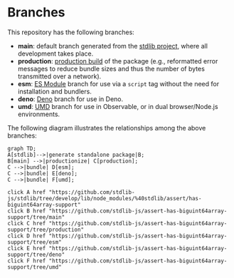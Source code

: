 <!--

@license Apache-2.0

Copyright (c) 2022 The Stdlib Authors.

Licensed under the Apache License, Version 2.0 (the "License");
you may not use this file except in compliance with the License.
You may obtain a copy of the License at

    http://www.apache.org/licenses/LICENSE-2.0

Unless required by applicable law or agreed to in writing, software
distributed under the License is distributed on an "AS IS" BASIS,
WITHOUT WARRANTIES OR CONDITIONS OF ANY KIND, either express or implied.
See the License for the specific language governing permissions and
limitations under the License.

-->

# Branches

This repository has the following branches:

-   **main**: default branch generated from the [stdlib project][stdlib-url], where all development takes place.
-   **production**: [production build][production-url] of the package (e.g., reformatted error messages to reduce bundle sizes and thus the number of bytes transmitted over a network).
-   **esm**: [ES Module][esm-url] branch for use via a `script` tag without the need for installation and bundlers.
-   **deno**: [Deno][deno-url] branch for use in Deno.
-   **umd**: [UMD][umd-url] branch for use in Observable, or in dual browser/Node.js environments.

The following diagram illustrates the relationships among the above branches:

```mermaid
graph TD;
A[stdlib]-->|generate standalone package|B;
B[main] -->|productionize| C[production];
C -->|bundle| D[esm];
C -->|bundle| E[deno];
C -->|bundle| F[umd];

click A href "https://github.com/stdlib-js/stdlib/tree/develop/lib/node_modules/%40stdlib/assert/has-biguint64array-support"
click B href "https://github.com/stdlib-js/assert-has-biguint64array-support/tree/main"
click C href "https://github.com/stdlib-js/assert-has-biguint64array-support/tree/production"
click D href "https://github.com/stdlib-js/assert-has-biguint64array-support/tree/esm"
click E href "https://github.com/stdlib-js/assert-has-biguint64array-support/tree/deno"
click F href "https://github.com/stdlib-js/assert-has-biguint64array-support/tree/umd"
```

[stdlib-url]: https://github.com/stdlib-js/stdlib/tree/develop/lib/node_modules/%40stdlib/assert/has-biguint64array-support
[production-url]: https://github.com/stdlib-js/assert-has-biguint64array-support/tree/production
[deno-url]: https://github.com/stdlib-js/assert-has-biguint64array-support/tree/deno
[umd-url]: https://github.com/stdlib-js/assert-has-biguint64array-support/tree/umd
[esm-url]: https://github.com/stdlib-js/assert-has-biguint64array-support/tree/esm